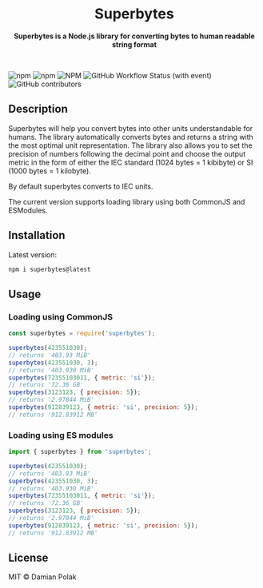 <h1 align="center">Superbytes</h1>
<p align="center">
  <b>Superbytes is a Node.js library for converting bytes to human readable string format</b>
</p>
<br>

![npm](https://img.shields.io/npm/dw/superbytes) ![npm](https://img.shields.io/npm/v/superbytes) ![NPM](https://img.shields.io/npm/l/superbytes) ![GitHub Workflow Status (with event)](https://img.shields.io/github/actions/workflow/status/superbytess/superbytes/node.js.yml)
![GitHub contributors](https://img.shields.io/github/contributors/superbytess/superbytes)



## Description
Superbytes will help you convert bytes into other units understandable for humans. The library automatically converts bytes and returns a string with the most optimal unit representation. The library also allows you to set the precision of numbers following the decimal point and choose the output metric in the form of either the IEC standard (1024 bytes = 1 kibibyte) or SI (1000 bytes = 1 kilobyte).

By default superbytes converts to IEC units.

The current version supports loading library using both CommonJS and ESModules.

## Installation

Latest version:
```bash
npm i superbytes@latest
```

## Usage

### Loading using CommonJS

```javascript
const superbytes = require('superbytes');

superbytes(423551030);
// returns '403.93 MiB'
superbytes(423551030, 3);
// returns '403.930 MiB'
superbytes(72355103011, { metric: 'si'});
// returns '72.36 GB'
superbytes(3123123, { precision: 5});
// returns '2.97844 MiB'
superbytes(912839123, { metric: 'si', precision: 5});
// returns '912.83912 MB'
```

### Loading using ES modules

```javascript
import { superbytes } from 'superbytes';

superbytes(423551030);
// returns '403.93 MiB'
superbytes(423551030, 3);
// returns '403.930 MiB'
superbytes(72355103011, { metric: 'si'});
// returns '72.36 GB'
superbytes(3123123, { precision: 5});
// returns '2.97844 MiB'
superbytes(912839123, { metric: 'si', precision: 5});
// returns '912.83912 MB'
```

## License

MIT © Damian Polak

